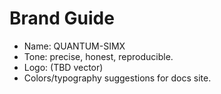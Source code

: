 # Brand Guide
- Name: QUANTUM-SIMX
- Tone: precise, honest, reproducible.
- Logo: (TBD vector)
- Colors/typography suggestions for docs site.
